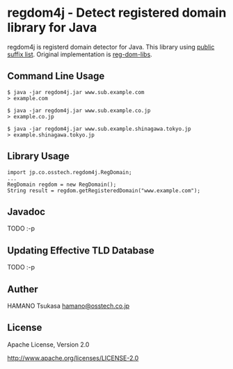 regdom4j - Detect registered domain library for Java
====================================================

regdom4j is registerd domain detector for Java.
This library using [public suffix list](http://publicsuffix.org/).
Original implementation is [reg-dom-libs](http://www.dkim-reputation.org/regdom-libs/).

## Command Line Usage

    $ java -jar regdom4j.jar www.sub.example.com
    > example.com
    
    $ java -jar regdom4j.jar www.sub.example.co.jp
    > example.co.jp
    
    $ java -jar regdom4j.jar www.sub.example.shinagawa.tokyo.jp
    > example.shinagawa.tokyo.jp

## Library Usage

    import jp.co.osstech.regdom4j.RegDomain;
    ...
    RegDomain regdom = new RegDomain();
    String result = regdom.getRegisteredDomain("www.example.com");

## Javadoc
TODO :-p

## Updating Effective TLD Database
TODO :-p

## Auther
HAMANO Tsukasa <hamano@osstech.co.jp>

## License
Apache License, Version 2.0

http://www.apache.org/licenses/LICENSE-2.0
